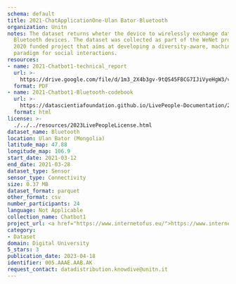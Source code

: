 ```yaml
---
schema: default
title: 2021-ChatApplicationOne-Ulan Bator-Bluetooth
organization: Unitn
notes: The dataset returns wheter the device to wirelessly exchange data with other
  Bluetooth devices. The dataset was collected as part of the WeNet project, a Horizon
  2020 funded project that aims at developing a diversity-aware, machine-mediated
  paradigm for social interactions.
resources:
- name: 2021-Chatbot1-technical_report
  url: >-
    https://drive.google.com/file/d/1m3_2X4b3gv-9tQS45FBCG7IJiVyeHgW3/view?usp=sharing
  format: PDF
- name: 2021-Chatbot1-Bluetooth-codebook
  url: >-
    https://datascientiafoundation.github.io/LivePeople-Documentation/2021-Chatbot1/2021_CH1_bluetoothnormalevent.html
  format: html
license: >-
  ./../../resources/2023LivePeopleLicense.html
dataset_name: Bluetooth
location: Ulan Bator (Mongolia)
latitude_map: 47.88
longitude_map: 106.9
start_date: 2021-03-12
end_date: 2021-03-28
dataset_type: Sensor
sensor_type: Connectivity
size: 0.37 MB
dataset_format: parquet
other_format: csv
number_participants: 24
language: Not Applicable
collection_name: Chatbot1
project_url: <a href="https://www.internetofus.eu/">https://www.internetofus.eu/</a>
category:
- Dataset
domain: Digital University
5_stars: 3
publication_date: 2023-04-18
identifier: 005.AAAE.AAB.AK
request_contact: datadistribution.knowdive@unitn.it
---
```

